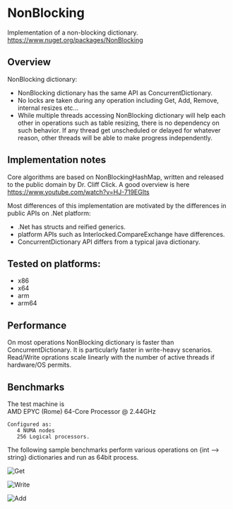 # NonBlocking
Implementation of a non-blocking dictionary.  
https://www.nuget.org/packages/NonBlocking

## Overview

NonBlocking dictionary:

- NonBlocking dictionary has the same API as ConcurrentDictionary.
- No locks are taken during any operation including Get, Add, Remove, internal resizes etc...
- While multiple threads accessing NonBlocking dictionary will help each other in operations such as table resizing, there is no dependency on such behavior. If any thread get unscheduled or delayed for whatever reason, other threads will be able to make progress independently.

## Implementation notes
Core algorithms are based on NonBlockingHashMap, written and released to the public domain by Dr. Cliff Click.
A good overview is here https://www.youtube.com/watch?v=HJ-719EGIts

Most differences of this implementation are motivated by the differences in public APIs on .Net platform:
- .Net has structs and reified generics.
- platform APIs such as Interlocked.CompareExchange have differences.
- ConcurrentDictionary API differs from a typical java dictionary.

## Tested on platforms:
* x86
* x64
* arm
* arm64

## Performance

On most operations NonBlocking dictionary is faster than ConcurrentDictionary. It is particularly faster in write-heavy scenarios.  
Read/Write oprations scale linearly with the number of active threads if hardware/OS permits.  

## Benchmarks

The test machine is  
	AMD EPYC (Rome) 64-Core Processor @ 2.44GHz	
	
	Configured as: 
       4 NUMA nodes  
       256 Logical processors.

The following sample benchmarks perform various operations on {int --> string} dictionaries and run as 64bit process.  

![Get](/../pictures//Graphs/Read.png?raw=true "Random Get")

![Write](/../pictures//Graphs/Write.png?raw=true "Random Write")

![Add](/../pictures//Graphs/Add.png?raw=true "Random Add")





